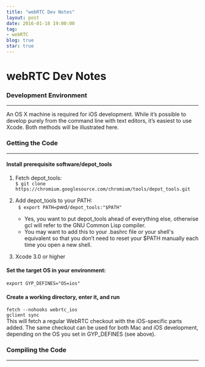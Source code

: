 ```yaml
---
title: "webRTC Dev Notes"
layout: post
date: 2016-01-18 19:00:00
tag:
- webRTC
blog: true
star: true
---
```



# webRTC Dev Notes

### Development Environment
---
An OS X machine is required for iOS development. While it’s possible to develop purely from the command line with text editors, it’s easiest to use Xcode. Both methods will be illustrated here.

### Getting the Code
---
#### Install prerequisite software/depot_tools
1. Fetch depot_tools:  
` $ git clone https://chromium.googlesource.com/chromium/tools/depot_tools.git `

2. Add depot_tools to your PATH:  
` $ export PATH=`pwd`/depot_tools:"$PATH" `  
   * Yes, you want to put depot_tools ahead of everything else, otherwise gcl will refer to the GNU Common Lisp compiler.  
   * You may want to add this to your .bashrc file or your shell's equivalent so that you don’t need to reset your $PATH manually each time you open a new shell.  

3. Xcode 3.0 or higher

#### Set the target OS in your environment:
` export GYP_DEFINES="OS=ios" `
#### Create a working directory, enter it, and run
` fetch --nohooks webrtc_ios `  
` gclient sync `  
This will fetch a regular WebRTC checkout with the iOS-specific parts added. The same checkout can be used for both Mac and iOS development, depending on the OS you set in GYP_DEFINES (see above).

### Compiling the Code
---
